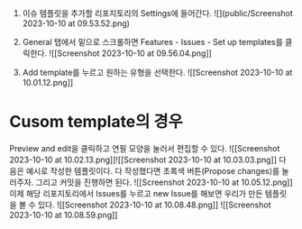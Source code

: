 1. 이슈 템플릿을 추가할 리포지토리의 Settings에 들어간다.
![](public/Screenshot 2023-10-10 at 09.53.52.png)

2. General 탭에서 밑으로 스크롤하면 Features - Issues - Set up templates를 클릭한다.
![[Screenshot 2023-10-10 at 09.56.04.png]]

3. Add template를 누르고 원하는 유형을 선택한다.
![[Screenshot 2023-10-10 at 10.01.12.png]]

# Cusom template의 경우
Preview and edit을 클릭하고 연필 모양을 눌러서 편집할 수 있다.
![[Screenshot 2023-10-10 at 10.02.13.png]]![[Screenshot 2023-10-10 at 10.03.03.png]]
다음은 예시로 작성한 템플릿이다. 다 작성했다면 초록색 버튼(Propose changes)를 눌러주자.
그리고 커밋을 진행하면 된다.
![[Screenshot 2023-10-10 at 10.05.12.png]]
이제 해당 리포지토리에서 Issues를 누르고 new Issue를 해보면 우리가 만든 템플릿을 볼 수 있다.
![[Screenshot 2023-10-10 at 10.08.48.png]]
![[Screenshot 2023-10-10 at 10.08.59.png]]
